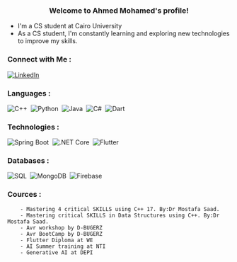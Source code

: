 
<!--<img width="250" align="right" src="https://c.tenor.com/_DOBjnGspYAAAAAM/code-coding.gif">-->

<h3 align="center">
  Welcome to Ahmed Mohamed's profile!
</h3>

<!-- Typing SVG by DenverCoder1 - https://github.com/DenverCoder1/readme-typing-svg -->
<!--<p align="center">
  <a href="https://github.com/DenverCoder1/readme-typing-svg"><img src="https://readme-typing-svg.herokuapp.com/?lines=Software%20Engineer;Always%20learning%20new%20things&font=Fira%20Code&center=true&width=440&height=45&color=f75c7e&vCenter=true&size=22"></a>
</p>--> 

-  I'm a CS student at Cairo University
- As a CS student, I'm constantly learning and exploring new technologies to improve my skills.


### Connect with Me :

<a href="https://linkedin.com/in/ahmed-mohamed-59ba47251" target="_blank"><img src="https://img.shields.io/badge/LinkedIn-0077B5?style=for-the-badge&logo=Linkedin&logoColor=white" alt="LinkedIn"/></a>

### Languages :
![C++](https://img.shields.io/badge/-C%2B%2B-00599C?style=flat&logo=c%2B%2B&logoColor=white)&nbsp;
![Python](https://img.shields.io/badge/-Python-3776AB?style=flat&logo=python&logoColor=white)&nbsp;
![Java](https://img.shields.io/badge/-Java-FF0000?style=flat&logo=java&logoColor=white)&nbsp;
![C#](https://img.shields.io/badge/-C%23-512BD4?style=flat&logo=csharp&logoColor=white)&nbsp;
![Dart](https://img.shields.io/badge/-Dart-0175C2?style=flat&logo=dart&logoColor=white)

### Technologies :
![Spring Boot](https://img.shields.io/badge/-Spring%20Boot-6DB33F?style=flat&logo=spring&logoColor=white)&nbsp;
![.NET Core](https://img.shields.io/badge/-.NET%20Core-512BD4?style=flat&logo=.net&logoColor=white)&nbsp;
![Flutter](https://img.shields.io/badge/-Flutter-02569B?style=flat&logo=flutter&logoColor=white)

### Databases :
![SQL](https://img.shields.io/badge/-SQL-4479A1?style=flat&logo=mysql&logoColor=white)&nbsp;
![MongoDB](https://img.shields.io/badge/-MongoDB-47A248?style=flat&logo=mongodb&logoColor=white)&nbsp;
![Firebase](https://img.shields.io/badge/-Firebase-FFCA28?style=flat&logo=firebase&logoColor=white)



### Cources :
        - Mastering 4 critical SKILLS using C++ 17. By:Dr Mostafa Saad.
        - Mastering critical SKILLS in Data Structures using C++. By:Dr Mostafa Saad.
        - Avr workshop by D-BUGERZ
        - Avr BootCamp by D-BUGERZ
        - Flutter Diploma at WE
        - AI Summer training at NTI 
        - Generative AI at DEPI



